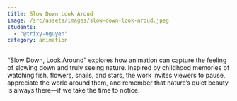 ```yaml
---
title: Slow Down Look Aroud
image: /src/assets/images/slow-down-look-aroud.jpeg
students:
  - "@trixy-nguyen"
category: animation
---
```

“Slow Down, Look Around” explores how animation can capture the feeling of slowing down and truly seeing nature. Inspired by childhood memories of watching fish, flowers, snails, and stars, the work invites viewers to pause, appreciate the world around them, and remember that nature’s quiet beauty is always there—if we take the time to notice.